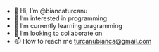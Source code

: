 - 👋 Hi, I’m @biancaturcanu
- 👀 I’m interested in programming
- 🌱 I’m currently learning pragramming
- 💞️ I’m looking to collaborate on 
- 📫 How to reach me turcanubianca@gmail.com

<!---
biancaturcanu/biancaturcanu is a ✨ special ✨ repository because its `README.md` (this file) appears on your GitHub profile.
You can click the Preview link to take a look at your changes.
--->
